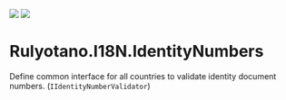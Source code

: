 <a href="https://www.nuget.org/packages/Rulyotano.I18N.IdentityNumbers"><img src="https://img.shields.io/nuget/v/Rulyotano.I18N.IdentityNumbers?logo=nuget"/></a>
<img src="https://img.shields.io/github/last-commit/rulyotano/Rulyotano.CrossCutting?logo=github"/>

# Rulyotano.I18N.IdentityNumbers
Define common interface for all countries to validate identity document numbers. (`IIdentityNumberValidator`)